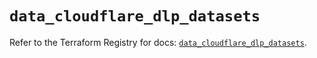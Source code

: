 # `data_cloudflare_dlp_datasets`

Refer to the Terraform Registry for docs: [`data_cloudflare_dlp_datasets`](https://registry.terraform.io/providers/cloudflare/cloudflare/4.40.0/docs/data-sources/dlp_datasets).
